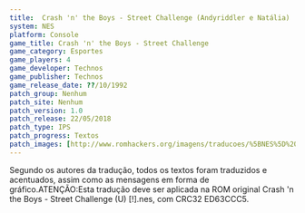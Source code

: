 ```yaml
---
title:  Crash 'n' the Boys - Street Challenge (Andyriddler e Natália)
system: NES
platform: Console
game_title: Crash 'n' the Boys - Street Challenge
game_category: Esportes
game_players: 4
game_developer: Technos
game_publisher: Technos
game_release_date: ??/10/1992
patch_group: Nenhum
patch_site: Nenhum
patch_version: 1.0
patch_release: 22/05/2018
patch_type: IPS
patch_progress: Textos
patch_images: [http://www.romhackers.org/imagens/traducoes/%5BNES%5D%20Crash%20%2527n%20the%20Boys%20-%20Street%20Challenge%20-%20Andyriddler%20e%20Nat%C3%A1lia%20-%201.png,http://www.romhackers.org/imagens/traducoes/%5BNES%5D%20Crash%20%2527n%20the%20Boys%20-%20Street%20Challenge%20-%20Andyriddler%20e%20Nat%C3%A1lia%20-%202.png,http://www.romhackers.org/imagens/traducoes/%5BNES%5D%20Crash%20%2527n%20the%20Boys%20-%20Street%20Challenge%20-%20Andyriddler%20e%20Nat%C3%A1lia%20-%203.png]
---
```

Segundo os autores da tradução, todos os textos foram traduzidos e acentuados, assim como as mensagens em forma de gráfico.ATENÇÃO:Esta tradução deve ser aplicada na ROM original Crash 'n the Boys - Street Challenge (U) [!].nes, com CRC32 ED63CCC5.